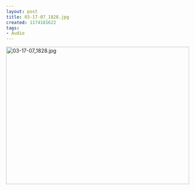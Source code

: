 ```yaml
--- 
layout: post
title: 03-17-07_1828.jpg
created: 1174181622
tags: 
- Audio
---
```

<a href="http://www.flickr.com/photos/43545096@N00/424676431/" title="03-17-07_1828.jpg by mprasuhn, on Flickr"><img src="http://farm1.staticflickr.com/147/424676431_d7a1896ee5.jpg" width="500" height="375" alt="03-17-07_1828.jpg"></a>

